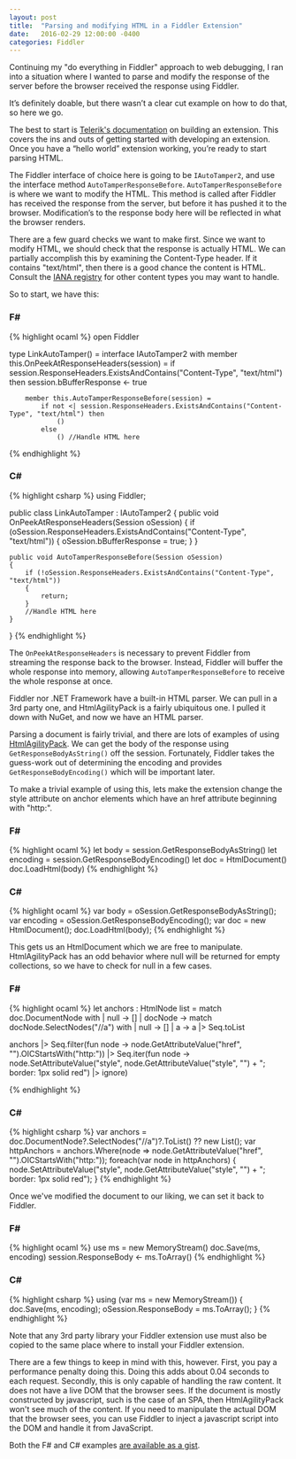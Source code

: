 ```yaml
---
layout: post
title:  "Parsing and modifying HTML in a Fiddler Extension"
date:   2016-02-29 12:00:00 -0400
categories: Fiddler
---
```


Continuing my "do everything in Fiddler" approach to web debugging, I ran into a
situation where I wanted to parse and modify the response of the server before
the browser received the response using Fiddler.

It’s definitely doable, but there wasn’t a clear cut example on how to do that,
so here we go.

The best to start is [Telerik's documentation][1] on building an extension. This
covers the ins and outs of getting started with developing an extension. Once
you have a “hello world” extension working, you’re ready to start parsing HTML.

The Fiddler interface of choice here is going to be `IAutoTamper2`, and use the
interface method `AutoTamperResponseBefore`. `AutoTamperResponseBefore` is where we
want to modify the HTML. This method is called after Fiddler has received the
response from the server, but before it has pushed it to the browser.
Modification’s to the response body here will be reflected in what the browser
renders.

There are a few guard checks we want to make first. Since we want to modify
HTML, we should check that the response is actually HTML. We can partially
accomplish this by examining the Content-Type header. If it contains "text/html",
then there is a good chance the content is HTML. Consult the [IANA registry][2] for
other content types you may want to handle.

<!--break-->

So to start, we have this:

### F\#
{% highlight ocaml %}
open Fiddler

type LinkAutoTamper() =
    interface IAutoTamper2 with
        member this.OnPeekAtResponseHeaders(session) =
            if session.ResponseHeaders.ExistsAndContains("Content-Type", "text/html") then
                session.bBufferResponse <- true

        member this.AutoTamperResponseBefore(session) = 
            if not <| session.ResponseHeaders.ExistsAndContains("Content-Type", "text/html") then
                ()
            else
                () //Handle HTML here
{% endhighlight %}

### C\#
{% highlight csharp %}
using Fiddler;

public class LinkAutoTamper : IAutoTamper2
{
    public void OnPeekAtResponseHeaders(Session oSession)
    {
        if (oSession.ResponseHeaders.ExistsAndContains("Content-Type", "text/html"))
        {
            oSession.bBufferResponse = true;
        }
    }
     
    public void AutoTamperResponseBefore(Session oSession)
    {
        if (!oSession.ResponseHeaders.ExistsAndContains("Content-Type", "text/html"))
        {
            return;
        }
        //Handle HTML here
    }
}
{% endhighlight %}

The `OnPeekAtResponseHeaders` is necessary to prevent Fiddler from streaming the
response back to the browser. Instead, Fiddler will buffer the whole response
into memory, allowing `AutoTamperResponseBefore` to receive the whole response at
once.

Fiddler nor .NET Framework have a built-in HTML parser. We can pull in a 3rd
party one, and HtmlAgilityPack is a fairly ubiquitous one. I pulled it down with
NuGet, and now we have an HTML parser.

Parsing a document is fairly trivial, and there are lots of examples of using
[HtmlAgilityPack][3]. We can get the body of the response using
`GetResponseBodyAsString()` off the session. Fortunately, Fiddler takes the
guess-work out of determining the encoding and provides
`GetResponseBodyEncoding()` which will be important later.

To make a trivial example of using this, lets make the extension change the
style attribute on anchor elements which have an href attribute beginning with
"http:".

### F\#
{% highlight ocaml %}
let body = session.GetResponseBodyAsString()
let encoding = session.GetResponseBodyEncoding()
let doc = HtmlDocument()
doc.LoadHtml(body)
{% endhighlight %}

### C\#

{% highlight ocaml %}
var body = oSession.GetResponseBodyAsString();
var encoding = oSession.GetResponseBodyEncoding();
var doc = new HtmlDocument();
doc.LoadHtml(body);
{% endhighlight %}

This gets us an HtmlDocument which we are free to manipulate. HtmlAgilityPack
has an odd behavior where null will be returned for empty collections, so we
have to check for null in a few cases. 

### F\#
{% highlight ocaml %}
let anchors : HtmlNode list = 
    match doc.DocumentNode with
    | null -> []
    | docNode -> match docNode.SelectNodes("//a") with | null -> [] | a -> a |> Seq.toList

anchors
|> Seq.filter(fun node -> node.GetAttributeValue("href", "").OICStartsWith("http:"))
|> Seq.iter(fun node ->
    node.SetAttributeValue("style", node.GetAttributeValue("style", "") + "; border: 1px solid red")
    |> ignore)
    
{% endhighlight %}

### C\#
{% highlight csharp %}
var anchors = doc.DocumentNode?.SelectNodes("//a")?.ToList() ?? new List();
var httpAnchors = anchors.Where(node => node.GetAttributeValue("href", "").OICStartsWith("http:"));
foreach(var node in httpAnchors)
{
    node.SetAttributeValue("style", node.GetAttributeValue("style", "") + "; border: 1px solid red");
}
{% endhighlight %}

Once we've modified the document to our liking, we can set it back to Fiddler.

### F\#
{% highlight ocaml %} 
use ms = new MemoryStream()
doc.Save(ms, encoding)
session.ResponseBody <- ms.ToArray()
{% endhighlight %}

### C\#
{% highlight csharp %}
using (var ms = new MemoryStream())
{
    doc.Save(ms, encoding);
    oSession.ResponseBody = ms.ToArray();
}
{% endhighlight %}

Note that any 3rd party library your Fiddler extension use must also be copied
to the same place where to install your Fiddler extension.

There are a few things to keep in mind with this, however. First, you pay a
performance penalty doing this. Doing this adds about 0.04 seconds to each
request. Secondly, this is only capable of handling the raw content. It does not
have a live DOM that the browser sees. If the document is mostly constructed by
javascript, such is the case of an SPA, then HtmlAgilityPack won't see much of
the content. If you need to manipulate the actual DOM that the browser sees, you
can use Fiddler to inject a javascript script into the DOM and handle it from
JavaScript.

Both the F# and C# examples [are available as a gist][4].


[1]: http://docs.telerik.com/fiddler/Extend-Fiddler/Interfaces
[2]: https://www.iana.org/assignments/media-types/media-types.xhtml
[3]: https://www.nuget.org/packages/HtmlAgilityPack
[4]: https://gist.github.com/vcsjones/ad4a8c195655c6a59b77